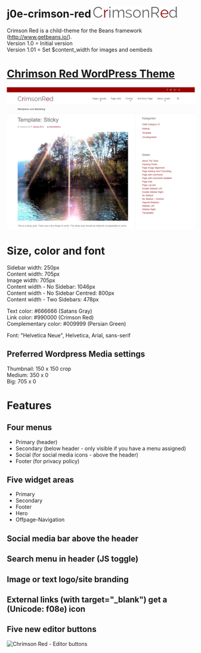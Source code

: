 # j0e-crimson-red ![Chrimson Red Logo](assets/images/logo.png "Chrimson Red Logo")
Crimson Red is a child-theme for the Beans framework (http://www.getbeans.io/).  
Version 1.0  = Initial version  
Version 1.01 = Set $content_width for images and oembeds

# [Chrimson Red WordPress Theme](https://j0e.org/themes/crimson-red/)

![Chrimson Red WordPress Theme](screenshot.png "Chrimson Red WordPress Theme")


# Size, color and font
Sidebar width: 250px  
Content width: 705px  
Image width: 705px  
Content width - No Sidebar: 1046px  
Content width - No Sidebar Centred: 800px  
Content width - Two Sidebars: 478px  

Text color: #666666 (Satans Gray)  
Link color: #990000 (Crimson Red)  
Complementary color: #009999 (Persian Green)  

Font: "Helvetica Neue", Helvetica, Arial, sans-serif 

## Preferred Wordpress Media settings
Thumbnail: 150 x 150 crop  
Medium: 350 x 0  
Big: 705 x 0  

# Features
## Four menus
* Primary (header)
* Secondary (below header - only visible if you have a menu assigned)
* Social (for social media icons - above the header)
* Footer (for privacy policy)

## Five widget areas
* Primary
* Secondary
* Footer
* Hero
* Offpage-Navigation

## Social media bar above the header

## Search menu in header (JS toggle)

## Image or text logo/site branding

## External links (with target="_blank") get a (Unicode: f08e) icon

## Five new editor buttons
![Chrimson Red - Editor buttons](http://themes.j0e.org/crimson-red/wp-content/uploads/sites/2/2016/06/new-editor-butons.png "Chrimson Red - Editor buttons")

